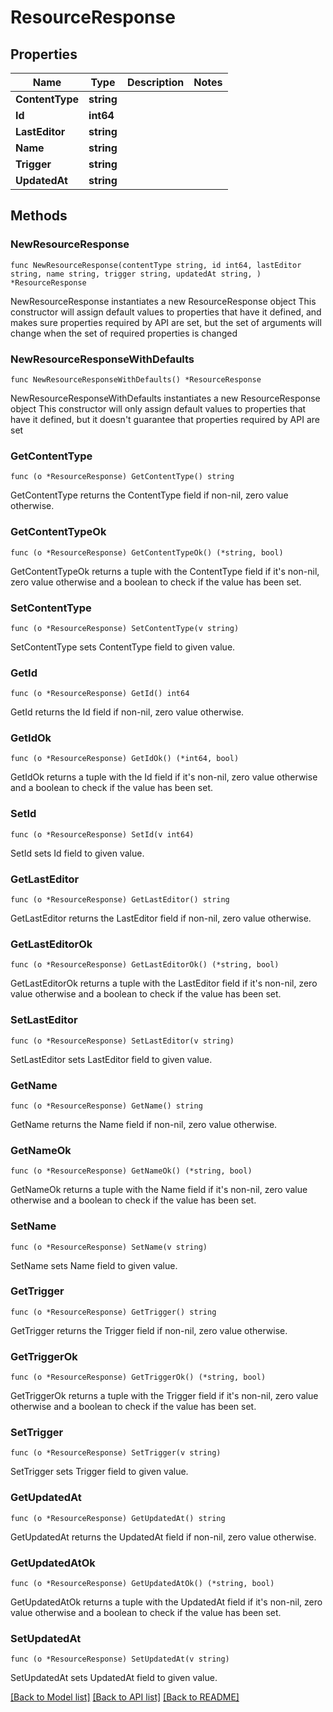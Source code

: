 # ResourceResponse

## Properties

Name | Type | Description | Notes
------------ | ------------- | ------------- | -------------
**ContentType** | **string** |  | 
**Id** | **int64** |  | 
**LastEditor** | **string** |  | 
**Name** | **string** |  | 
**Trigger** | **string** |  | 
**UpdatedAt** | **string** |  | 

## Methods

### NewResourceResponse

`func NewResourceResponse(contentType string, id int64, lastEditor string, name string, trigger string, updatedAt string, ) *ResourceResponse`

NewResourceResponse instantiates a new ResourceResponse object
This constructor will assign default values to properties that have it defined,
and makes sure properties required by API are set, but the set of arguments
will change when the set of required properties is changed

### NewResourceResponseWithDefaults

`func NewResourceResponseWithDefaults() *ResourceResponse`

NewResourceResponseWithDefaults instantiates a new ResourceResponse object
This constructor will only assign default values to properties that have it defined,
but it doesn't guarantee that properties required by API are set

### GetContentType

`func (o *ResourceResponse) GetContentType() string`

GetContentType returns the ContentType field if non-nil, zero value otherwise.

### GetContentTypeOk

`func (o *ResourceResponse) GetContentTypeOk() (*string, bool)`

GetContentTypeOk returns a tuple with the ContentType field if it's non-nil, zero value otherwise
and a boolean to check if the value has been set.

### SetContentType

`func (o *ResourceResponse) SetContentType(v string)`

SetContentType sets ContentType field to given value.


### GetId

`func (o *ResourceResponse) GetId() int64`

GetId returns the Id field if non-nil, zero value otherwise.

### GetIdOk

`func (o *ResourceResponse) GetIdOk() (*int64, bool)`

GetIdOk returns a tuple with the Id field if it's non-nil, zero value otherwise
and a boolean to check if the value has been set.

### SetId

`func (o *ResourceResponse) SetId(v int64)`

SetId sets Id field to given value.


### GetLastEditor

`func (o *ResourceResponse) GetLastEditor() string`

GetLastEditor returns the LastEditor field if non-nil, zero value otherwise.

### GetLastEditorOk

`func (o *ResourceResponse) GetLastEditorOk() (*string, bool)`

GetLastEditorOk returns a tuple with the LastEditor field if it's non-nil, zero value otherwise
and a boolean to check if the value has been set.

### SetLastEditor

`func (o *ResourceResponse) SetLastEditor(v string)`

SetLastEditor sets LastEditor field to given value.


### GetName

`func (o *ResourceResponse) GetName() string`

GetName returns the Name field if non-nil, zero value otherwise.

### GetNameOk

`func (o *ResourceResponse) GetNameOk() (*string, bool)`

GetNameOk returns a tuple with the Name field if it's non-nil, zero value otherwise
and a boolean to check if the value has been set.

### SetName

`func (o *ResourceResponse) SetName(v string)`

SetName sets Name field to given value.


### GetTrigger

`func (o *ResourceResponse) GetTrigger() string`

GetTrigger returns the Trigger field if non-nil, zero value otherwise.

### GetTriggerOk

`func (o *ResourceResponse) GetTriggerOk() (*string, bool)`

GetTriggerOk returns a tuple with the Trigger field if it's non-nil, zero value otherwise
and a boolean to check if the value has been set.

### SetTrigger

`func (o *ResourceResponse) SetTrigger(v string)`

SetTrigger sets Trigger field to given value.


### GetUpdatedAt

`func (o *ResourceResponse) GetUpdatedAt() string`

GetUpdatedAt returns the UpdatedAt field if non-nil, zero value otherwise.

### GetUpdatedAtOk

`func (o *ResourceResponse) GetUpdatedAtOk() (*string, bool)`

GetUpdatedAtOk returns a tuple with the UpdatedAt field if it's non-nil, zero value otherwise
and a boolean to check if the value has been set.

### SetUpdatedAt

`func (o *ResourceResponse) SetUpdatedAt(v string)`

SetUpdatedAt sets UpdatedAt field to given value.



[[Back to Model list]](../README.md#documentation-for-models) [[Back to API list]](../README.md#documentation-for-api-endpoints) [[Back to README]](../README.md)


